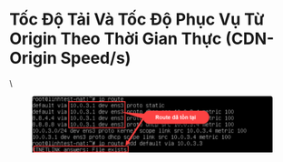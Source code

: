 # Tốc Độ Tải Và Tốc Độ Phục Vụ Từ Origin Theo Thời Gian Thực (CDN- Origin Speed/s)

\


<figure><img src="../../.gitbook/assets/image (273).png" alt=""><figcaption></figcaption></figure>

<figure><img src="https://docs.vngcloud.vn/download/attachments/36045613/image2021-11-17_15-26-24.png?version=1&#x26;modificationDate=1637137585000&#x26;api=v2" alt=""><figcaption></figcaption></figure>
